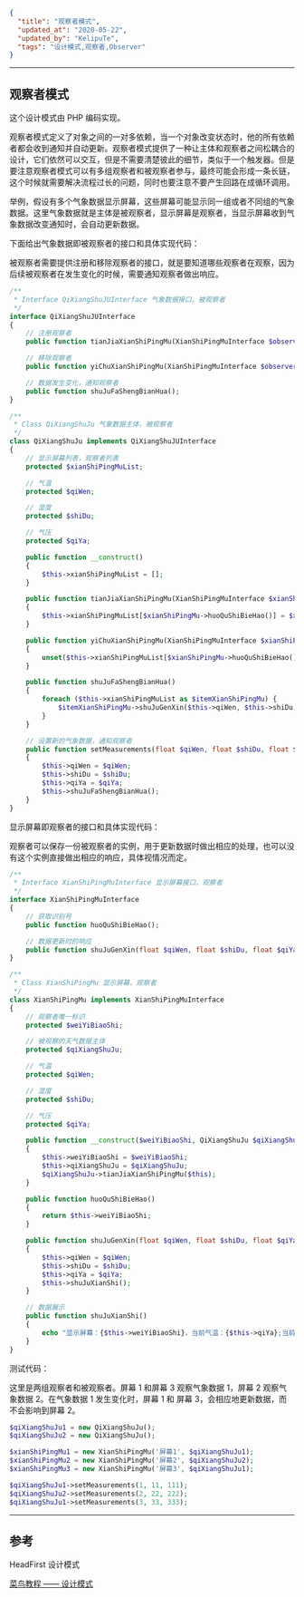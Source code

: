 ```json
{
  "title": "观察者模式",
  "updated_at": "2020-05-22",
  "updated_by": "KelipuTe",
  "tags": "设计模式,观察者,Observer"
}
```

---

## 观察者模式

这个设计模式由 PHP 编码实现。

观察者模式定义了对象之间的一对多依赖，当一个对象改变状态时，他的所有依赖者都会收到通知并自动更新。观察者模式提供了一种让主体和观察者之间松耦合的设计，它们依然可以交互，但是不需要清楚彼此的细节，类似于一个触发器。但是要注意观察者模式可以有多组观察者和被观察者参与，最终可能会形成一条长链，这个时候就需要解决流程过长的问题，同时也要注意不要产生回路在成循环调用。

举例，假设有多个气象数据显示屏幕，这些屏幕可能显示同一组或者不同组的气象数据。这里气象数据就是主体是被观察者，显示屏幕是观察者，当显示屏幕收到气象数据改变通知时，会自动更新数据。

下面给出气象数据即被观察者的接口和具体实现代码：

被观察者需要提供注册和移除观察者的接口，就是要知道哪些观察者在观察，因为后续被观察者在发生变化的时候，需要通知观察者做出响应。

```php
/**
 * Interface QiXiangShuJUInterface 气象数据接口，被观察者
 */
interface QiXiangShuJUInterface
{
    // 注册观察者
    public function tianJiaXianShiPingMu(XianShiPingMuInterface $observer);

    // 移除观察者
    public function yiChuXianShiPingMu(XianShiPingMuInterface $observer);

    // 数据发生变化，通知观察者
    public function shuJuFaShengBianHua();
}

/**
 * Class QiXiangShuJu 气象数据主体，被观察者
 */
class QiXiangShuJu implements QiXiangShuJUInterface
{
    // 显示屏幕列表，观察者列表
    protected $xianShiPingMuList;

    // 气温
    protected $qiWen;

    // 湿度
    protected $shiDu;

    // 气压
    protected $qiYa;

    public function __construct()
    {
        $this->xianShiPingMuList = [];
    }

    public function tianJiaXianShiPingMu(XianShiPingMuInterface $xianShiPingMu)
    {
        $this->xianShiPingMuList[$xianShiPingMu->huoQuShiBieHao()] = $xianShiPingMu;
    }

    public function yiChuXianShiPingMu(XianShiPingMuInterface $xianShiPingMu)
    {
        unset($this->xianShiPingMuList[$xianShiPingMu->huoQuShiBieHao()]);
    }

    public function shuJuFaShengBianHua()
    {
        foreach ($this->xianShiPingMuList as $itemXianShiPingMu) {
            $itemXianShiPingMu->shuJuGenXin($this->qiWen, $this->shiDu, $this->qiYa);
        }
    }

    // 设置新的气象数据，通知观察者
    public function setMeasurements(float $qiWen, float $shiDu, float $qiYa)
    {
        $this->qiWen = $qiWen;
        $this->shiDu = $shiDu;
        $this->qiYa = $qiYa;
        $this->shuJuFaShengBianHua();
    }
}
```

显示屏幕即观察者的接口和具体实现代码：

观察者可以保存一份被观察者的实例，用于更新数据时做出相应的处理，也可以没有这个实例直接做出相应的响应，具体视情况而定。

```php
/**
 * Interface XianShiPingMuInterface 显示屏幕接口，观察者
 */
interface XianShiPingMuInterface
{
    // 获取识别号
    public function huoQuShiBieHao();

    // 数据更新时的响应
    public function shuJuGenXin(float $qiWen, float $shiDu, float $qiYa);
}

/**
 * Class XianShiPingMu 显示屏幕，观察者
 */
class XianShiPingMu implements XianShiPingMuInterface
{
    // 观察者唯一标识
    protected $weiYiBiaoShi;

    // 被观察的天气数据主体
    protected $qiXiangShuJu;

    // 气温
    protected $qiWen;

    // 湿度
    protected $shiDu;

    // 气压
    protected $qiYa;

    public function __construct($weiYiBiaoShi, QiXiangShuJu $qiXiangShuJu)
    {
        $this->weiYiBiaoShi = $weiYiBiaoShi;
        $this->qiXiangShuJu = $qiXiangShuJu;
        $qiXiangShuJu->tianJiaXianShiPingMu($this);
    }

    public function huoQuShiBieHao()
    {
        return $this->weiYiBiaoShi;
    }

    public function shuJuGenXin(float $qiWen, float $shiDu, float $qiYa)
    {
        $this->qiWen = $qiWen;
        $this->shiDu = $shiDu;
        $this->qiYa = $qiYa;
        $this->shuJuXianShi();
    }

    // 数据展示
    public function shuJuXianShi()
    {
        echo "显示屏幕：{$this->weiYiBiaoShi}，当前气温：{$this->qiYa};当前湿度：{$this->shiDu};当前气压：{$this->qiYa};" . PHP_EOL;
    }
}
```

测试代码：

这里是两组观察者和被观察者。屏幕 1 和屏幕 3 观察气象数据 1，屏幕 2 观察气象数据 2。在气象数据 1 发生变化时，屏幕 1 和 屏幕 3，会相应地更新数据，而不会影响到屏幕 2。 

```php
$qiXiangShuJu1 = new QiXiangShuJu();
$qiXiangShuJu2 = new QiXiangShuJu();

$xianShiPingMu1 = new XianShiPingMu('屏幕1', $qiXiangShuJu1);
$xianShiPingMu2 = new XianShiPingMu('屏幕2', $qiXiangShuJu2);
$xianShiPingMu3 = new XianShiPingMu('屏幕3', $qiXiangShuJu1);

$qiXiangShuJu1->setMeasurements(1, 11, 111);
$qiXiangShuJu2->setMeasurements(2, 22, 222);
$qiXiangShuJu1->setMeasurements(3, 33, 333);
```

---

## 参考

HeadFirst 设计模式

[菜鸟教程 —— 设计模式](https://www.runoob.com/design-pattern/design-pattern-tutorial.html)